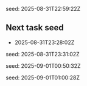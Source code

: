 
seed: 2025-08-31T22:59:22Z

## Next task seed
- 2025-08-31T23:28:02Z

seed: 2025-08-31T23:31:02Z

seed: 2025-09-01T00:50:32Z

seed: 2025-09-01T01:00:28Z

